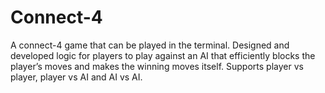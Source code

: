 # Connect-4
A connect-4 game that can be played in the terminal.
Designed and developed logic for players to play against an AI that efficiently blocks the player’s moves and makes
the winning moves itself.
Supports player vs player, player vs AI and AI vs AI.
